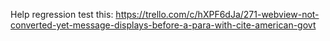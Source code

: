 Help regression test this: https://trello.com/c/hXPF6dJa/271-webview-not-converted-yet-message-displays-before-a-para-with-cite-american-govt
